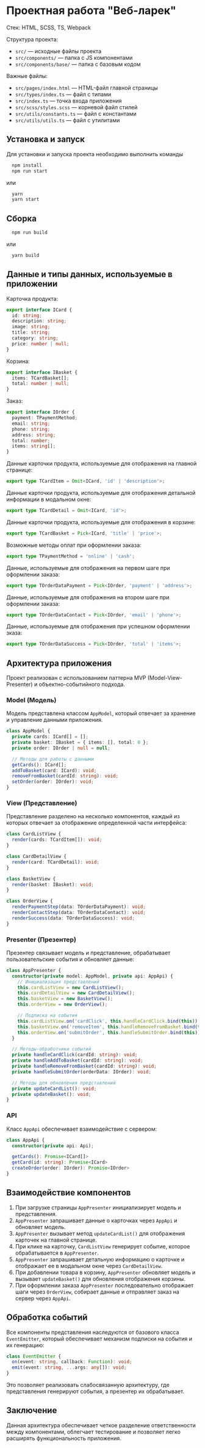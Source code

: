 # Проектная работа "Веб-ларек"

Стек: HTML, SCSS, TS, Webpack

Структура проекта:
- `src/` — исходные файлы проекта
- `src/components/` — папка с JS компонентами
- `src/components/base/` — папка с базовым кодом

Важные файлы:
- `src/pages/index.html` — HTML-файл главной страницы
- `src/types/index.ts` — файл с типами
- `src/index.ts` — точка входа приложения
- `src/scss/styles.scss` — корневой файл стилей
- `src/utils/constants.ts` — файл с константами
- `src/utils/utils.ts` — файл с утилитами

## Установка и запуск
Для установки и запуска проекта необходимо выполнить команды

```bash
  npm install
  npm run start
```

или

```bash
  yarn
  yarn start
```
## Сборка

```bash
  npm run build
```

или

```bash
  yarn build
```

## Данные и типы данных, используемые в приложении

Карточка продукта:
```ts
export interface ICard {
  id: string;
  description: string;
  image: string;
  title: string;
  category: string;
  price: number | null;
}
```

Корзина:
```ts
export interface IBasket {
  items: TCardBasket[];
  total: number | null;
}
```

Заказ:
```ts
export interface IOrder {
  payment: TPaymentMethod;
  email: string;
  phone: string;
  address: string;
  total: number;
  items: string[];
}
```

Данные карточки продукта, используемые для отображения на главной странице:
```ts
export type TCardItem = Omit<ICard, 'id' | 'description'>;
```

Данные карточки продукта, используемые для отображения детальной информации в модальном окне:
```ts
export type TCardDetail = Omit<ICard, 'id'>;
```

Данные карточки продукта, используемые для отображения в корзине:
```ts
export type TCardBasket = Pick<ICard, 'title' | 'price'>;
```

Возможные методы оплат при оформлении заказа:
```ts
export type TPaymentMethod = 'online' | 'cash';
```

Данные, используемые для отображения на первом шаге при оформлении заказа:
```ts
export type TOrderDataPayment = Pick<IOrder, 'payment' | 'address'>;
```

Данные, используемые для отображения на втором шаге при оформлении заказа:
```ts
export type TOrderDataContact = Pick<IOrder, 'email' | 'phone'>;
```

Данные, используемые для отображения при успешном оформлении зказа:
```ts
export type TOrderDataSuccess = Pick<IOrder, 'total' | 'items'>;
```

## Архитектура приложения

Проект реализован с использованием паттерна MVP (Model-View-Presenter) и объектно-событийного подхода.

### Model (Модель)

Модель представлена классом `AppModel`, который отвечает за хранение и управление данными приложения.

```ts
class AppModel {
  private cards: ICard[] = [];
  private basket: IBasket = { items: [], total: 0 };
  private order: IOrder | null = null;

  // Методы для работы с данными
  getCards(): ICard[];
  addToBasket(card: ICard): void;
  removeFromBasket(cardId: string): void;
  setOrder(order: IOrder): void;
}
```

### View (Представление)

Представление разделено на несколько компонентов, каждый из которых отвечает за отображение определенной части интерфейса:

```ts
class CardListView {
  render(cards: TCardItem[]): void;
}

class CardDetailView {
  render(card: TCardDetail): void;
}

class BasketView {
  render(basket: IBasket): void;
}

class OrderView {
  renderPaymentStep(data: TOrderDataPayment): void;
  renderContactStep(data: TOrderDataContact): void;
  renderSuccess(data: TOrderDataSuccess): void;
}
```

### Presenter (Презентер)

Презентер связывает модель и представление, обрабатывает пользовательские события и обновляет данные:

```ts
class AppPresenter {
  constructor(private model: AppModel, private api: AppApi) {
    // Инициализация представлений
    this.cardListView = new CardListView();
    this.cardDetailView = new CardDetailView();
    this.basketView = new BasketView();
    this.orderView = new OrderView();

    // Подписка на события
    this.cardListView.on('cardClick', this.handleCardClick.bind(this));
    this.basketView.on('removeItem', this.handleRemoveFromBasket.bind(this));
    this.orderView.on('submitOrder', this.handleSubmitOrder.bind(this));
  }

  // Методы-обработчики событий
  private handleCardClick(cardId: string): void;
  private handleAddToBasket(cardId: string): void;
  private handleRemoveFromBasket(cardId: string): void;
  private handleSubmitOrder(orderData: IOrder): void;

  // Методы для обновления представлений
  private updateCardList(): void;
  private updateBasket(): void;
}
```

### API

Класс `AppApi` обеспечивает взаимодействие с сервером:

```ts
class AppApi {
  constructor(private api: Api);

  getCards(): Promise<ICard[]>
  getCard(id: string): Promise<ICard>
  createOrder(order: IOrder): Promise<IOrder>
}
```

## Взаимодействие компонентов

1. При загрузке страницы `AppPresenter` инициализирует модель и представления.
2. `AppPresenter` запрашивает данные о карточках через `AppApi` и обновляет модель.
3. `AppPresenter` вызывает метод `updateCardList()` для отображения карточек на главной странице.
4. При клике на карточку, `CardListView` генерирует событие, которое обрабатывается в `AppPresenter`.
5. `AppPresenter` запрашивает детальную информацию о карточке и отображает ее в модальном окне через `CardDetailView`.
6. При добавлении товара в корзину, `AppPresenter` обновляет модель и вызывает `updateBasket()` для обновления отображения корзины.
7. При оформлении заказа `AppPresenter` последовательно отображает шаги через `OrderView`, собирает данные и отправляет заказ на сервер через `AppApi`.

## Обработка событий

Все компоненты представления наследуются от базового класса `EventEmitter`, который обеспечивает механизм подписки на события и их генерацию:

```ts
class EventEmitter {
  on(event: string, callback: Function): void;
  emit(event: string, ...args: any[]): void;
}
```

Это позволяет реализовать слабосвязанную архитектуру, где представления генерируют события, а презентер их обрабатывает.

## Заключение

Данная архитектура обеспечивает четкое разделение ответственности между компонентами, облегчает тестирование и позволяет легко расширять функциональность приложения.